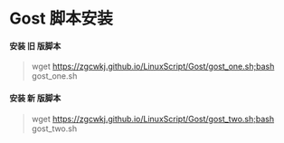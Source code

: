 # Gost 脚本安装

#### 安装 旧 版脚本

> wget https://zgcwkj.github.io/LinuxScript/Gost/gost_one.sh;bash gost_one.sh

#### 安装 新 版脚本

> wget https://zgcwkj.github.io/LinuxScript/Gost/gost_two.sh;bash gost_two.sh